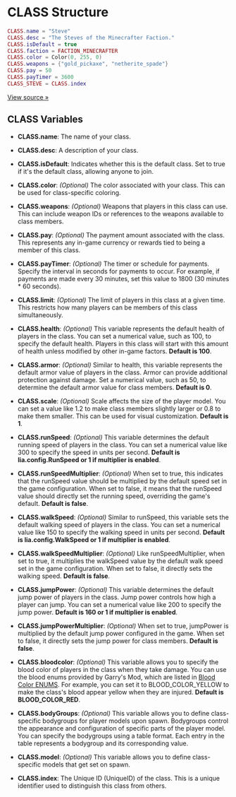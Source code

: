 # CLASS Structure

```lua
CLASS.name = "Steve"
CLASS.desc = "The Steves of the Minecrafter Faction."
CLASS.isDefault = true
CLASS.faction = FACTION_MINECRAFTER
CLASS.color = Color(0, 255, 0)
CLASS.weapons = {"gold_pickaxe", "netherite_spade"}
CLASS.pay = 50
CLASS.payTimer = 3600
CLASS_STEVE = CLASS.index
```

[View source »](https://github.com/Lilia-Framework/Lilia/blob/main/lilia/modules/core/teams/libraries/server.lua#L110)

## CLASS Variables

- **CLASS.name**: The name of your class.

- **CLASS.desc**: A description of your class.

- **CLASS.isDefault**: Indicates whether this is the default class. Set to true if it's the default class, allowing anyone to join.

- **CLASS.color**: _(Optional)_ The color associated with your class. This can be used for class-specific coloring.

- **CLASS.weapons**: _(Optional)_ Weapons that players in this class can use. This can include weapon IDs or references to the weapons available to class members.

- **CLASS.pay**: _(Optional)_ The payment amount associated with the class. This represents any in-game currency or rewards tied to being a member of this class.

- **CLASS.payTimer**: _(Optional)_ The timer or schedule for payments. Specify the interval in seconds for payments to occur. For example, if payments are made every 30 minutes, set this value to 1800 (30 minutes \* 60 seconds).

- **CLASS.limit**: _(Optional)_ The limit of players in this class at a given time. This restricts how many players can be members of this class simultaneously.

- **CLASS.health**: _(Optional)_ This variable represents the default health of players in the class. You can set a numerical value, such as 100, to specify the default health. Players in this class will start with this amount of health unless modified by other in-game factors. **Default is 100**.

- **CLASS.armor**: _(Optional)_ Similar to health, this variable represents the default armor value of players in the class. Armor can provide additional protection against damage. Set a numerical value, such as 50, to determine the default armor value for class members. **Default is 0**.

- **CLASS.scale**: _(Optional)_ Scale affects the size of the player model. You can set a value like 1.2 to make class members slightly larger or 0.8 to make them smaller. This can be used for visual customization. **Default is 1**.

- **CLASS.runSpeed**: _(Optional)_ This variable determines the default running speed of players in the class. You can set a numerical value like 300 to specify the speed in units per second. **Default is lia.config.RunSpeed or 1 if multiplier is enabled**.

- **CLASS.runSpeedMultiplier**: _(Optional)_ When set to true, this indicates that the runSpeed value should be multiplied by the default speed set in the game configuration. When set to false, it means that the runSpeed value should directly set the running speed, overriding the game's default. **Default is false**.

- **CLASS.walkSpeed**: _(Optional)_ Similar to runSpeed, this variable sets the default walking speed of players in the class. You can set a numerical value like 150 to specify the walking speed in units per second. **Default is lia.config.WalkSpeed or 1 if multiplier is enabled**.

- **CLASS.walkSpeedMultiplier**: _(Optional)_ Like runSpeedMultiplier, when set to true, it multiplies the walkSpeed value by the default walk speed set in the game configuration. When set to false, it directly sets the walking speed. **Default is false**.

- **CLASS.jumpPower**: _(Optional)_ This variable determines the default jump power of players in the class. Jump power controls how high a player can jump. You can set a numerical value like 200 to specify the jump power. **Default is 160 or 1 if multiplier is enabled**.

- **CLASS.jumpPowerMultiplier**: _(Optional)_ When set to true, jumpPower is multiplied by the default jump power configured in the game. When set to false, it directly sets the jump power for class members. **Default is false**.

- **CLASS.bloodcolor**: _(Optional)_ This variable allows you to specify the blood color of players in the class when they take damage. You can use the blood enums provided by Garry's Mod, which are listed in [Blood Color ENUMS](https://wiki.facepunch.com/gmod/Enums/BLOOD_COLOR). For example, you can set it to BLOOD_COLOR_YELLOW to make the class's blood appear yellow when they are injured. **Default is BLOOD_COLOR_RED**.

- **CLASS.bodyGroups**: _(Optional)_ This variable allows you to define class-specific bodygroups for player models upon spawn. Bodygroups control the appearance and configuration of specific parts of the player model. You can specify the bodygroups using a table format. Each entry in the table represents a bodygroup and its corresponding value.

- **CLASS.model**: _(Optional)_ This variable allows you to define class-specific models that get set on spawn.

- **CLASS.index**: The Unique ID (UniqueID) of the class. This is a unique identifier used to distinguish this class from others.
